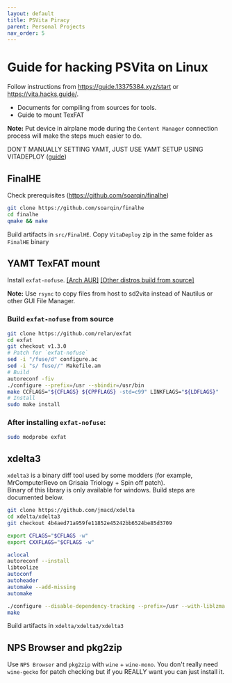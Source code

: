 ```yaml
---
layout: default
title: PSVita Piracy
parent: Personal Projects
nav_order: 5
---
```


# Guide for hacking PSVita on Linux

Follow instructions from https://guide.13375384.xyz/start or https://vita.hacks.guide/.

- Documents for compiling from sources for tools.
- Guide to mount TexFAT

**Note:** Put device in airplane mode during the `Content Manager` connection process will make the steps much easier to do.

DON'T MANUALLY SETTING YAMT, JUST USE YAMT SETUP USING VITADEPLOY ([guide](https://guide.13375384.xyz/start))

## FinalHE

Check prerequisites (https://github.com/soarqin/finalhe)

```sh
git clone https://github.com/soarqin/finalhe
cd finalhe
qmake && make
```

Build artifacts in `src/FinalHE`. Copy `VitaDeploy` zip in the same folder as `FinalHE` binary

## YAMT TexFAT mount

Install `exfat-nofuse`. [[Arch AUR]](https://aur.archlinux.org/packages/exfat-utils-nofuse/) [[Other distros build from source]](https://github.com/relan/exfat)

**Note:** Use `rsync` to copy files from host to sd2vita instead of Nautilus or other GUI File Manager.

### Build `exfat-nofuse` from source

```sh
git clone https://github.com/relan/exfat
cd exfat
git checkout v1.3.0
# Patch for `exfat-nofuse`
sed -i "/fuse/d" configure.ac
sed -i "s/ fuse//" Makefile.am
# Build
autoreconf -fiv
./configure --prefix=/usr --sbindir=/usr/bin
make CCFLAGS="${CFLAGS} ${CPPFLAGS} -std=c99" LINKFLAGS="${LDFLAGS}"
# Install
sudo make install
```

### After installing `exfat-nofuse`:

```sh
sudo modprobe exfat
```

## xdelta3

`xdelta3` is a binary diff tool used by some modders (for example, MrComputerRevo on Grisaia Triology + Spin off patch).  
Binary of this library is only available for windows. Build steps are documented below.

```sh
git clone https://github.com/jmacd/xdelta
cd xdelta/xdelta3
git checkout 4b4aed71a959fe11852e45242bb6524be85d3709

export CFLAGS="$CFLAGS -w"
export CXXFLAGS="$CFLAGS -w"

aclocal
autoreconf --install
libtoolize
autoconf
autoheader
automake --add-missing
automake

./configure --disable-dependency-tracking --prefix=/usr --with-liblzma
make
```

Build artifacts in `xdelta/xdelta3/xdelta3`

## NPS Browser and pkg2zip

Use `NPS Browser` and `pkg2zip` with `wine` + `wine-mono`. You don't really need `wine-gecko` for patch checking but if you REALLY want you can just install it.
